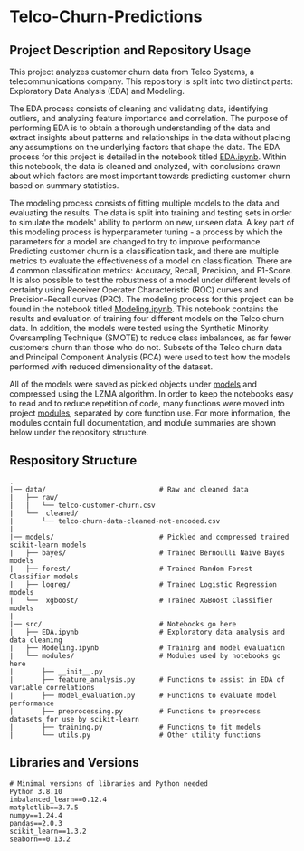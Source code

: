 # Telco-Churn-Predictions

## Project Description and Repository Usage
This project analyzes customer churn data from Telco Systems, a telecommunications company. This repository is split into two distinct parts: Exploratory Data Analysis (EDA) and Modeling.

The EDA process consists of cleaning and validating data, identifying outliers, and analyzing feature importance and correlation. The purpose of performing EDA is to obtain a thorough understanding of the data and extract insights about patterns and relationships in the data without placing any assumptions on the underlying factors that shape the data. The EDA process for this project is detailed in the notebook titled [EDA.ipynb](https://github.com/JoshuaGottlieb/Telco-Churn-Predictions/blob/main/src/EDA.ipynb). Within this notebook, the data is cleaned and analyzed, with conclusions drawn about which factors are most important towards predicting customer churn based on summary statistics.

The modeling process consists of fitting multiple models to the data and evaluating the results. The data is split into training and testing sets in order to simulate the models' ability to perform on new, unseen data. A key part of this modeling process is hyperparameter tuning - a process by which the parameters for a model are changed to try to improve performance. Predicting customer churn is a classification task, and there are multiple metrics to evaluate the effectiveness of a model on classification. There are 4 common classification metrics: Accuracy, Recall, Precision, and F1-Score. It is also possible to test the robustness of a model under different levels of certainty using Receiver Operater Characteristic (ROC) curves and Precision-Recall curves (PRC). The modeling process for this project can be found in the notebook titled [Modeling.ipynb](https://github.com/JoshuaGottlieb/Telco-Churn-Predictions/blob/main/src/Modeling.ipynb). This notebook contains the results and evaluation of training four different models on the Telco churn data. In addition, the models were tested using the Synthetic Minority Oversampling Technique (SMOTE) to reduce class imbalances, as far fewer customers churn than those who do not. Subsets of the Telco churn data and Principal Component Analysis (PCA) were used to test how the models performed with reduced dimensionality of the dataset.

All of the models were saved as pickled objects under [models](https://github.com/JoshuaGottlieb/Telco-Churn-Predictions/tree/main/models) and compressed using the LZMA algorithm. In order to keep the notebooks easy to read and to reduce repetition of code, many functions were moved into project [modules](https://github.com/JoshuaGottlieb/Telco-Churn-Predictions/tree/main/src/modules), separated by core function use. For more information, the modules contain full documentation, and module summaries are shown below under the repository structure.

## Respository Structure
```
.
|── data/                            # Raw and cleaned data
|   ├── raw/
|   |	└── telco-customer-churn.csv
|   └──  cleaned/
|   	└── telco-churn-data-cleaned-not-encoded.csv
|
|── models/                          # Pickled and compressed trained scikit-learn models
|   ├── bayes/                       # Trained Bernoulli Naive Bayes models
|   ├── forest/                      # Trained Random Forest Classifier models
|   ├── logreg/                      # Trained Logistic Regression models
|   └──  xgboost/                    # Trained XGBoost Classifier models
|
|── src/                             # Notebooks go here
|   ├── EDA.ipynb                    # Exploratory data analysis and data cleaning
|   ├── Modeling.ipynb               # Training and model evaluation
|   └── modules/                     # Modules used by notebooks go here
|   	├── __init__.py
|   	├── feature_analysis.py      # Functions to assist in EDA of variable correlations
|   	├── model_evaluation.py      # Functions to evaluate model performance
|   	├── preprocessing.py         # Functions to preprocess datasets for use by scikit-learn
|   	├── training.py              # Functions to fit models
|   	└── utils.py                 # Other utility functions
```


## Libraries and Versions
```
# Minimal versions of libraries and Python needed
Python 3.8.10
imbalanced_learn==0.12.4
matplotlib==3.7.5
numpy==1.24.4
pandas==2.0.3
scikit_learn==1.3.2
seaborn==0.13.2
```
